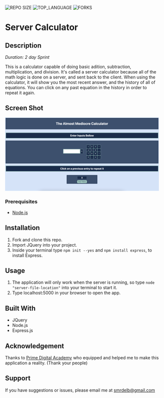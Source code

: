 ![REPO SIZE](https://img.shields.io/github/repo-size/scottbromander/the_marketplace.svg?style=flat-square)
![TOP_LANGUAGE](https://img.shields.io/github/languages/top/scottbromander/the_marketplace.svg?style=flat-square)
![FORKS](https://img.shields.io/github/forks/scottbromander/the_marketplace.svg?style=social)

# Server Calculator

## Description

_Duration: 2 day Sprint_

This is a calculator capable of doing basic adition, subtraction, multiplication, and division. It's called a server calculator because all of the math logic is done on a server, and sent back to the client. When using the calculator, it will show you the most recent answer, and the history of all of equations. You can click on any past equation in the history in order to repeat it again. 

## Screen Shot

![screenshot](images/app.png)

### Prerequisites

- [Node.js](https://nodejs.org/en/)

## Installation

1. Fork and clone this repo.
2. Import JQuery into your project.
3. Inside your terminal type `npm init --yes` and `npm install express`, to install Express.

## Usage

1. The application will only work when the server is running, so type `node "server-file-location"` into your terminal to start it.
2. Type localhost:5000 in your browser to open the app.

## Built With

- JQuery
- Node.js
- Express.js

## Acknowledgement
Thanks to [Prime Digital Academy](www.primeacademy.io) who equipped and helped me to make this application a reality. (Thank your people)

## Support
If you have suggestions or issues, please email me at [smrdelb@gmail.com](www.smrdelb@gmail.com)

